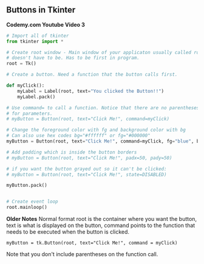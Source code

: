 ## Buttons in Tkinter

**Codemy.com Youtube Video 3**

``` python
# Import all of tkinter
from tkinter import *

# Create root window - Main window of your applicaton usually called root, but
# doesn't have to be. Has to be first in program.
root = Tk()

# Create a button. Need a function that the button calls first.

def myClick():
    myLabel = Label(root, text="You clicked the Button!!")
    myLabel.pack()

# Use command= to call a function. Notice that there are no parentheses
# for parameters.
# myButton = Button(root, text="Click Me!", command=myClick)

# Change the foreground color with fg and background color with bg
# Can also use hex codes bg="#ffffff" or fg="#000000"
myButton = Button(root, text="Click Me!", command=myClick, fg="blue", bg="orange")

# Add padding which is inside the button borders
# myButton = Button(root, text="Click Me!", padx=50, pady=50)

# if you want the button grayed out so it can't be clicked:
# myButton = Button(root, text="Click Me!", state=DISABLED)

myButton.pack()


# Create event loop
root.mainloop()

```

**Older Notes**
Normal format root is the container where you want the button, text is what is displayed
on the button, command points to the function that needs to be executed when the button is
clicked.

    myButton = tk.Button(root, text="Click Me!", command = myClick)
    
    

Note that you don't include parentheses on the function call. 